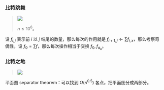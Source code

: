 ### 比特跳舞

> ![](./p57.png)
>
> $n\le 10^6$。

设 $f_{i,j}$ 表示前 $i$ 以 $j$ 结尾的数量，那么每次的作用就是 $f_{i+1,j}\leftarrow \sum f_{i,x}$，那么考察奇偶性，设 $f_0=\sum f$，那么每次操作相当于交换 $f_0,f_{a_u}$。

### 比特之地

>![](./p58.png)

平面图 separator theorem：可以找到 $O(n^{0.5})$ 各点，把平面图分成两部分。

